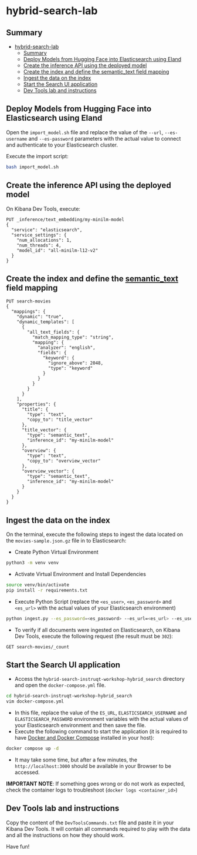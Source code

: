 # hybrid-search-lab

## Summary

- [hybrid-search-lab](#hybrid-search-lab)
  - [Summary](#summary)
  - [Deploy Models from Hugging Face into Elasticsearch using Eland](#deploy-models-from-hugging-face-into-elasticsearch-using-eland)
  - [Create the inference API using the deployed model](#create-the-inference-api-using-the-deployed-model)
  - [Create the index and define the semantic\_text field mapping](#create-the-index-and-define-the-semantic_text-field-mapping)
  - [Ingest the data on the index](#ingest-the-data-on-the-index)
  - [Start the Search UI application](#start-the-search-ui-application)
  - [Dev Tools lab and instructions](#dev-tools-lab-and-instructions)

## Deploy Models from Hugging Face into Elasticsearch using Eland

Open the `import_model.sh` file and replace the value of the `--url`, `--es-username` and `--es-password` parameters with the actual value to connect and authenticate to your Elasticsearch cluster.

Execute the import script:

```bash
bash import_model.sh
```

## Create the inference API using the deployed model

On Kibana Dev Tools, execute:

```
PUT _inference/text_embedding/my-minilm-model
{
  "service": "elasticsearch",
  "service_settings": {
    "num_allocations": 1,
    "num_threads": 4,
    "model_id": "all-minilm-l12-v2"
  }
}
```

## Create the index and define the [semantic_text](https://www.elastic.co/guide/en/elasticsearch/reference/current/semantic-search-semantic-text.html) field mapping

```
PUT search-movies
{
  "mappings": {
    "dynamic": "true",
    "dynamic_templates": [
      {
        "all_text_fields": {
          "match_mapping_type": "string",
          "mapping": {
            "analyzer": "english",
            "fields": {
              "keyword": {
                "ignore_above": 2048,
                "type": "keyword"
              }
            }
          }
        }
      }
    ],
    "properties": {
      "title": {
        "type": "text",
        "copy_to": "title_vector"
      },
      "title_vector": {
        "type": "semantic_text",
        "inference_id": "my-minilm-model"
      },
      "overview": {
        "type": "text",
        "copy_to": "overview_vector"
      },
      "overview_vector": {
        "type": "semantic_text",
        "inference_id": "my-minilm-model"
      }
    }
  }
}
```

## Ingest the data on the index

On the terminal, execute the following steps to ingest the data located on the `movies-sample.json.gz` file in to Elasticsearch: 

- Create Python Virtual Environment

```bash
python3 -m venv venv
```

- Activate Virtual Environment and Install Dependencies

```bash
source venv/bin/activate
pip install -r requirements.txt
```

- Execute Python Script (replace the `<es_user>`, `<es_password>` and `<es_url>` with the actual values of your Elasticsearch environment)

```bash
python ingest.py --es_password=<es_password> --es_url=<es_url> --es_user=<es_user>
```

- To verify if all documents were ingested on Elasticsearch, on Kibana Dev Tools, execute the following request (the result must be `302`):

```
GET search-movies/_count
```

## Start the Search UI application

- Access the `hybrid-search-instruqt-workshop-hybrid_search` directory and open the `docker-compose.yml` file. 

```bash
cd hybrid-search-instruqt-workshop-hybrid_search
vim docker-compose.yml
```

- In this file, replace the value of the `ES_URL`, `ELASTICSEARCH_USERNAME` and `ELASTICSEARCH_PASSWORD` environment variables with the actual values of your Elasticsearch environment and then save the file.
- Execute the following command to start the application (it is required to have [Docker and Docker Compose](https://www.docker.com/products/docker-desktop/) installed in your host):

```bash
docker compose up -d
```

- It may take some time, but after a few minutes, the `http://localhost:3000` should be available in your Browser to be accessed.

**IMPORTANT NOTE**: If something goes wrong or do not work as expected, check the container logs to troubleshoot (`docker logs <container_id>`)

## Dev Tools lab and instructions

Copy the content of the `DevToolsCommands.txt` file and paste it in your Kibana Dev Tools. It will contain all commands required to play with the data and all the instructions on how they should work.

Have fun!
